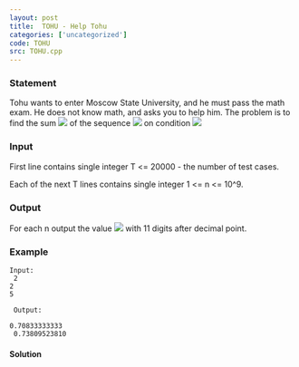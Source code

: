 ```yaml
---
layout: post
title:  TOHU - Help Tohu
categories: ['uncategorized']
code: TOHU
src: TOHU.cpp
---
```


### **Statement**

Tohu wants to enter Moscow State University, and he must pass the math exam.
He does not know math, and asks you to help him. The problem is to find the
sum ![](http://www.spoj.com/content/cyclops:tohu_1.png) of the sequence
![](http://www.spoj.com/content/cyclops:tohu_2.png) on condition
![](http://www.spoj.com/content/cyclops:tohu_3.png)

### Input

First line contains single integer T <= 20000 - the number of test cases.

Each of the next T lines contains single integer 1 <= n <= 10^9.

### Output

For each n output the value
![](http://www.spoj.com/content/cyclops:tohu_4.png) with 11 digits after
decimal point.

### Example

    
    
    Input:  
     2  
    2  
    5  
      
     Output:
    0.70833333333  
     0.73809523810



#### **Solution**



